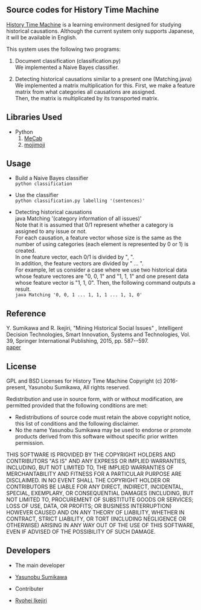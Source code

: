 ﻿Source codes for History Time Machine
---


[History Time Machine](http://www.historymining.org/timemachine/) is a learning environment designed for studying historical causations.
Although the current system only supports Japanese, it will be available in English.  


This system uses the following two programs:

1. Document classification (classification.py)  
  We implemented a Naive Bayes classifier.

2. Detecting historical causations similar to a present one (Matching.java)  
  We implemented a matrix multiplication for this. 
  First, we make a feature matrix from what categories all causations are assigned.  
  Then, the matrix is multiplicated by its transported matrix.


Libraries Used
---

- Python
  1. [MeCab](http://mecab.googlecode.com/svn/trunk/mecab/doc/index.html?sess=3f6a4f9896295ef2480fa2482de521f6)
  2. [mojimoji](https://pypi.python.org/pypi/mojimoji/0.0.5)


Usage
---

- Build a Naive Bayes classifier  
  `python classification`

- Use the classifier  
  `python classification.py labelling '(sentences)'`

- Detecting historical causations  
  java Matching '(category information of all issues)'  
  Note that it is assumed that 0/1 represent whether a category is assigned to any issue or not.  
  For each causation, a feature vector whose size is the same as the number of using categories (each element is represented by 0 or 1) is created.  
  In one feature vector, each 0/1 is divided by ", ".  
  In addition, the feature vectors are divided by " ... ".  
  For example, let us consider a case where we use two historical data whose feature vectores are "0, 0, 1" and "1, 1, 1" and one present data whose feature vector is "1, 1, 0". Then, the following command outputs a result.  
  `java Matching '0, 0, 1 ... 1, 1, 1 ... 1, 1, 0'`


Reference
---

 Y. Sumikawa and R. Ikejiri, 
 "Mining Historical Social Issues" , 
 Intelligent Decision Technologies, Smart Innovation, Systems and Technologies, 
 Vol. 39, Springer International Publishing, 2015, pp. 587--597.   
 [paper](http://link.springer.com/chapter/10.1007%2F978-3-319-19857-6_50)



License
---

GPL and BSD Licenses for History Time Machine
Copyright (c) 2016-present, Yasunobu Sumikawa, All rights reserved.

Redistribution and use in source form, with or without modification,
are permitted provided that the following conditions are met:
 * Redistributions of source code must retain the above copyright notice, this
   list of conditions and the following disclaimer.
 * No the name Yasunobu Sumikawa may be used to endorse or promote products derived
   from this software without specific prior written permission.
   
THIS SOFTWARE IS PROVIDED BY THE COPYRIGHT HOLDERS AND CONTRIBUTORS "AS IS" AND
ANY EXPRESS OR IMPLIED WARRANTIES, INCLUDING, BUT NOT LIMITED TO, THE IMPLIED
WARRANTIES OF MERCHANTABILITY AND FITNESS FOR A PARTICULAR PURPOSE ARE
DISCLAIMED. IN NO EVENT SHALL THE COPYRIGHT HOLDER OR CONTRIBUTORS BE LIABLE FOR
ANY DIRECT, INDIRECT, INCIDENTAL, SPECIAL, EXEMPLARY, OR CONSEQUENTIAL DAMAGES
(INCLUDING, BUT NOT LIMITED TO, PROCUREMENT OF SUBSTITUTE GOODS OR SERVICES;
LOSS OF USE, DATA, OR PROFITS; OR BUSINESS INTERRUPTION) HOWEVER CAUSED AND ON
ANY THEORY OF LIABILITY, WHETHER IN CONTRACT, STRICT LIABILITY, OR TORT
(INCLUDING NEGLIGENCE OR OTHERWISE) ARISING IN ANY WAY OUT OF THE USE OF THIS
SOFTWARE, EVEN IF ADVISED OF THE POSSIBILITY OF SUCH DAMAGE.


Developers
---
 - The main developer
  - [Yasunobu Sumikawa](http://www.cs.is.noda.tus.ac.jp/~yas/en/index_en.html)

 - Contributer
  - [Ryohei Ikejiri](http://www.ikejiri-lab.net/)

